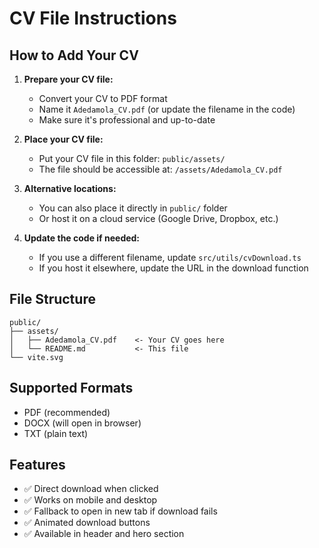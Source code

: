 # CV File Instructions

## How to Add Your CV

1. **Prepare your CV file:**

   - Convert your CV to PDF format
   - Name it `Adedamola_CV.pdf` (or update the filename in the code)
   - Make sure it's professional and up-to-date

2. **Place your CV file:**

   - Put your CV file in this folder: `public/assets/`
   - The file should be accessible at: `/assets/Adedamola_CV.pdf`

3. **Alternative locations:**

   - You can also place it directly in `public/` folder
   - Or host it on a cloud service (Google Drive, Dropbox, etc.)

4. **Update the code if needed:**
   - If you use a different filename, update `src/utils/cvDownload.ts`
   - If you host it elsewhere, update the URL in the download function

## File Structure

```
public/
├── assets/
│   ├── Adedamola_CV.pdf    <- Your CV goes here
│   └── README.md           <- This file
└── vite.svg
```

## Supported Formats

- PDF (recommended)
- DOCX (will open in browser)
- TXT (plain text)

## Features

- ✅ Direct download when clicked
- ✅ Works on mobile and desktop
- ✅ Fallback to open in new tab if download fails
- ✅ Animated download buttons
- ✅ Available in header and hero section
